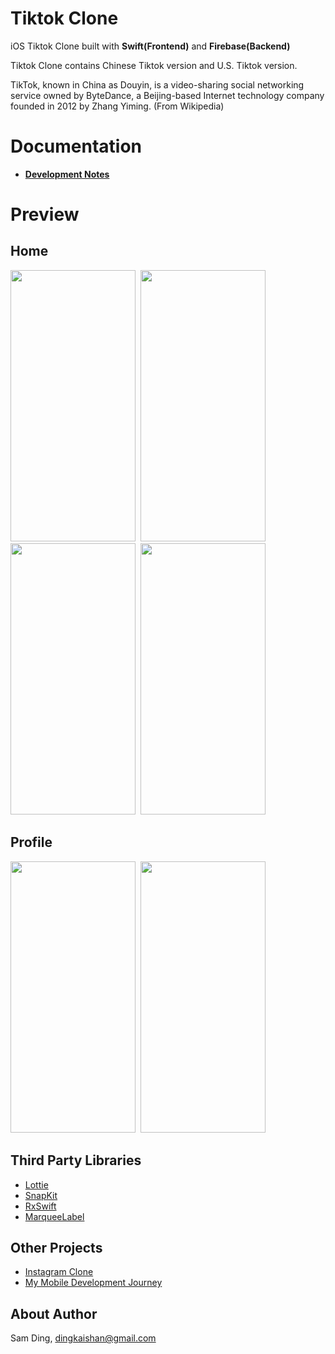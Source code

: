 # Tiktok Clone
iOS Tiktok Clone built with **Swift(Frontend)** and **Firebase(Backend)**

Tiktok Clone contains Chinese Tiktok version and U.S. Tiktok version.

TikTok, known in China as Douyin, is a video-sharing social networking service owned by ByteDance, a Beijing-based Internet technology company founded in 2012 by Zhang Yiming. (From Wikipedia)

# Documentation

- [**Development Notes**](/Documentation/Notes.md)

# Preview

## Home

<img src="/Images/HomeVideo.gif" width="200" height="434">&nbsp; <img src="/Images/CommentVideo.gif" width="200" height="434">&nbsp; <img src="/Images/LikeVideo.gif" width="200" height="434">&nbsp; <img src="/Images/PauseVideo.gif" width="200" height="434">

## Profile

<img src="/Images/ProfileVideo.gif" width="200" height="434">&nbsp; <img src="/Images/CacheVideo.gif" width="200" height="434">

## Third Party Libraries

- <a href="http://airbnb.io/lottie/#/README">Lottie</a>
- <a href="https://github.com/SnapKit/SnapKit">SnapKit</a>
- <a href="https://github.com/ReactiveX/RxSwift">RxSwift</a>
- <a href="https://github.com/cbpowell/MarqueeLabel">MarqueeLabel</a>

## Other Projects

- [Instagram Clone](https://github.com/dks333/KDInstagram)
- [My Mobile Development Journey](https://github.com/dks333/Study-Mobile-Development)

## About Author

Sam Ding,  [dingkaishan@gmail.com](mailto:dingkaishan@gmail.com)

